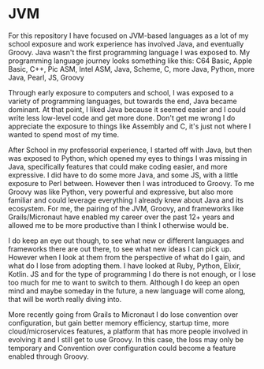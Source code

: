 # JVM

For this repository I have focused on JVM-based languages as a lot of my school exposure and work experience has involved Java, and 
eventually Groovy.  Java wasn't the first programming language I was exposed to. My programming language journey looks something like this:
C64 Basic, Apple Basic, C++, Pic ASM, Intel ASM, Java, Scheme, C, more Java, Python, more Java, Pearl, JS, Groovy

Through early exposure to computers and school, I was exposed to a variety of programming languages, but towards the end, Java became dominant.
At that point, I liked Java because it seemed easier and I could write less low-level code and get more done. Don't get me wrong I do
appreciate the exposure to things like Assembly and C, it's just not where I wanted to spend most of my time. 

After School in my professorial experience, I started off with Java, but then was exposed to Python, which opened my eyes to  things I was
missing in Java, specifically features that could make coding easier, and more expressive. I did have to do some more Java, and some JS, with
a little exposure to Perl between. However then I was introduced to Groovy. To me Groovy was like Python, very powerful and expressive,
but also more familiar and could leverage everything I already knew about Java and its ecosystem. For me, the pairing of the JVM, Groovy, 
and frameworks like Grails/Micronaut have enabled my career over the past 12+ years and allowed me to be more productive than I think
I otherwise would be.

I do keep an eye out though, to see what new or different languages and frameworks there are out there, to see what new ideas I can pick up. 
However when I look at them from the perspective of what do I gain, and what do I lose from adopting them. I have looked at Ruby, Python,
Elixir, Kotlin. JS and for the type of programming I do there is not enough, or I lose too much for me to want to switch to them. Although
I do keep an open mind and maybe someday in the future, a new language will come along, that will be worth really diving into.

More recently going from Grails to Micronaut I do lose convention over configuration, but gain better memory efficiency, startup time, more 
cloud/microservices features, a platform that has more people involved in evolving it and I still get to use Groovy. In this case, the loss 
may only be temporary and Convention over configuration could become a feature enabled through Groovy.
